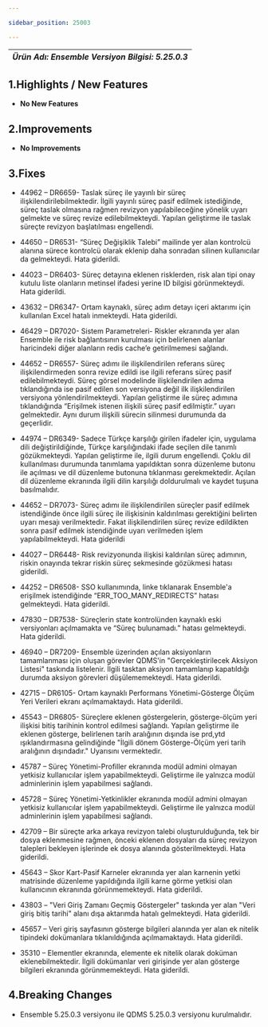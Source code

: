 ```yaml
---

sidebar_position: 25003

---
```

| ***Ürün Adı: Ensemble   Versiyon Bilgisi: 5.25.0.3*** |
|-----------------------------------------------|

## 1.Highlights / New Features

- **No New Features**

## 2.Improvements

- **No Improvements**

## 3.Fixes

- 44962 – DR6659- Taslak süreç ile yayınlı bir süreç ilişkilendirilebilmektedir. İlgili yayınlı süreç pasif edilmek istediğinde, süreç taslak olmasına rağmen revizyon yapılabileceğine yönelik uyarı gelmekte ve süreç revize edilebilmekteydi. Yapılan geliştirme ile taslak süreçte revizyon başlatılması engellendi.

- 44650 – DR6531- “Süreç Değişiklik Talebi” mailinde yer alan kontrolcü alanına sürece kontrolcü olarak eklenip daha sonradan silinen kullanıcılar da gelmekteydi. Hata giderildi.

- 44023 – DR6403- Süreç detayına eklenen risklerden, risk alan tipi onay kutulu liste olanların metinsel ifadesi yerine ID bilgisi görünmekteydi. Hata giderildi.

- 43632 – DR6347- Ortam kaynaklı, süreç adım detayı içeri aktarımı için kullanılan Excel hatalı inmekteydi. Hata giderildi.

- 46429 – DR7020- Sistem Parametreleri- Riskler ekranında yer alan Ensemble ile risk bağlantısının kurulması için belirlenen alanlar haricindeki diğer alanların redis cache’e getirilmemesi sağlandı.

- 44652 – DR6557- Süreç adımı ile ilişkilendirilen referans süreç ilişkilendirmeden sonra revize edildi ise ilgili referans süreç pasif edilebilmekteydi. Süreç görsel modelinde ilişkilendirilen adıma tıklandığında ise pasif edilen son versiyona değil ilk ilişkilendirilen versiyona yönlendirilmekteydi. Yapılan geliştirme ile süreç adımına tıklandığında “Erişilmek istenen ilişkili süreç pasif edilmiştir.” uyarı gelmektedir. Aynı durum ilişkili sürecin silinmesi durumunda da geçerlidir.

- 44974 – DR6349- Sadece Türkçe karşılığı girilen ifadeler için, uygulama dili değiştirildiğinde, Türkçe karşılığındaki ifade seçilen dile tanımlı gözükmekteydi. Yapılan geliştirme ile, ilgili durum engellendi. Çoklu dil kullanılması durumunda tanımlama yapıldıktan sonra düzenleme butonu ile açılması ve dil düzenleme butonuna tıklanması gerekmektedir. Açılan dil düzenleme ekranında ilgili dilin karşılığı doldurulmalı ve kaydet tuşuna basılmalıdır.

- 44652 – DR7073- Süreç adımı ile ilişkilendirilen süreçler pasif edilmek istendiğinde önce ilgili süreç ile ilişkisinin kaldırılması gerektiğini belirten uyarı mesajı verilmektedir. Fakat ilişkilendirilen süreç revize edildikten sonra pasif edilmek istendiğinde uyarı verilmeden işlem yapılabilmekteydi. Hata giderildi

- 44027 – DR6448- Risk revizyonunda ilişkisi kaldırılan süreç adımının, riskin onayında tekrar riskin süreç sekmesinde gözükmesi hatası giderildi.

- 44252 – DR6508- SSO kullanımında, linke tıklanarak Ensemble'a erişilmek istendiğinde “ERR_TOO_MANY_REDIRECTS” hatası gelmekteydi. Hata giderildi.

- 47830 – DR7538- Süreçlerin state kontrolünden kaynaklı eski versiyonları açılmamakta ve “Süreç bulunamadı.” hatası gelmekteydi. Hata giderildi.

- 46940 – DR7209- Ensemble üzerinden açılan aksiyonların tamamlanması için oluşan görevler QDMS'in "Gerçekleştirilecek Aksiyon Listesi" taskında listelenir. İlgili tasktan aksiyon tamamlanıp kapatıldığı durumda aksiyon görevleri düşülememekteydi. Hata giderildi.

- 42715 – DR6105- Ortam kaynaklı Performans Yönetimi-Gösterge Ölçüm Yeri Verileri ekranı açılmamaktaydı. Hata giderildi.

- 45543 – DR6805- Süreçlere eklenen göstergelerin, gösterge-ölçüm yeri ilişkisi bitiş tarihinin kontrol edilmesi sağlandı. Yapılan geliştirme ile eklenen gösterge, belirlenen tarih aralığının dışında ise prd,ytd ışıklandırmasına gelindiğinde "İlgili dönem Gösterge-Ölçüm yeri tarih aralığının dışındadır." Uyarısını vermektedir.

- 45787 – Süreç Yönetimi-Profiller ekranında modül admini olmayan yetkisiz kullanıcılar işlem yapabilmekteydi. Geliştirme ile yalnızca modül adminlerinin işlem yapabilmesi sağlandı.

- 45728 – Süreç Yönetimi-Yetkinlikler ekranında modül admini olmayan yetkisiz kullanıcılar işlem yapabilmekteydi. Geliştirme ile yalnızca modül adminlerinin işlem yapabilmesi sağlandı.

- 42709 – Bir süreçte arka arkaya revizyon talebi oluşturulduğunda, tek bir dosya eklenmesine rağmen, önceki eklenen dosyaları da süreç revizyon talepleri bekleyen işlerinde ek dosya alanında gösterilmekteydi. Hata giderildi.

- 45643 – Skor Kart-Pasif Karneler ekranında yer alan karnenin yetki matrisinde düzenleme yapıldığında ilgili karne görme yetkisi olan kullanıcının ekranında görünmemekteydi. Hata giderildi.

- 43803 – "Veri Giriş Zamanı Geçmiş Göstergeler" taskında yer alan "Veri giriş bitiş tarihi" alanı dışa aktarımda hatalı gelmekteydi. Hata giderildi.

- 45657 – Veri giriş sayfasının gösterge bilgileri alanında yer alan ek nitelik tipindeki dokümanlara tıklanıldığında açılmamaktaydı. Hata giderildi.

- 35310 – Elementler ekranında, elemente ek nitelik olarak doküman eklenebilmektedir. İlgili dokümanlar veri girişinde yer alan gösterge bilgileri ekranında görünmemekteydi. Hata giderildi.

## 4.Breaking Changes

- Ensemble 5.25.0.3 versiyonu ile QDMS 5.25.0.3 versiyonu kurulmalıdır.